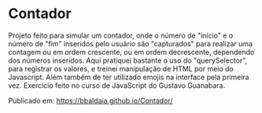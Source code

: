 # Contador

Projeto feito para simular um contador, onde o número de "início" e o número de "fim" inseridos pelo usuário são "capturados" para realizar uma contagem ou em ordem crescente, ou em ordem decrescente, dependendo dos números inseridos. Aqui pratiquei bastante o uso do "querySelector", para registrar os valores, e treinei manipulação de HTML por meio do Javascript. Além também de ter utilizado emojis na interface pela primeira vez.
Exercício feito no curso de JavaScript do Gustavo Guanabara.

Publicado em: https://bbaldaia.github.io/Contador/
